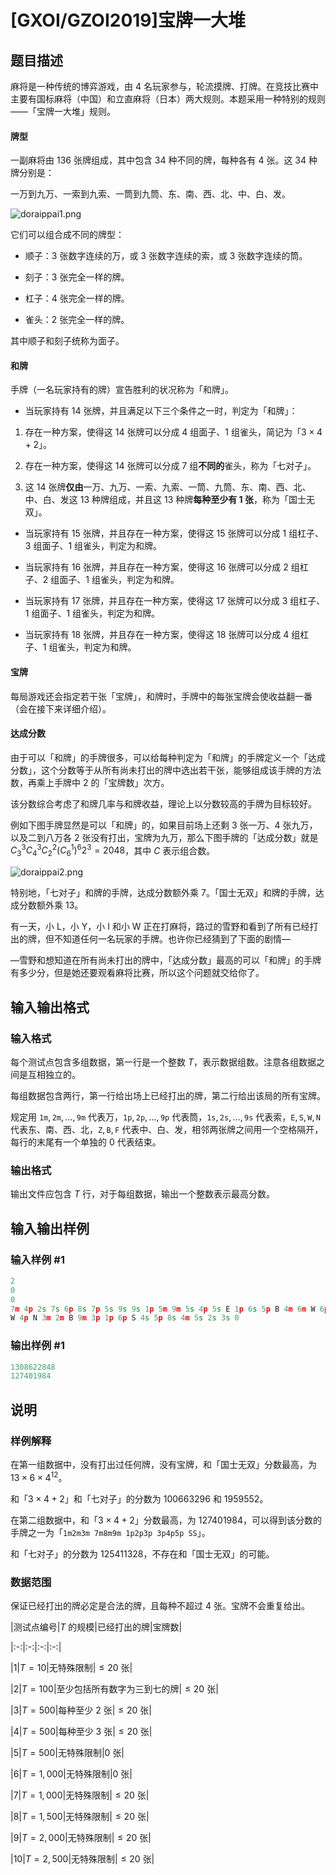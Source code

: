 # [GXOI/GZOI2019]宝牌一大堆

## 题目描述

麻将是一种传统的博弈游戏，由 $4$ 名玩家参与，轮流摸牌、打牌。在竞技比赛中主要有国标麻将（中国）和立直麻将（日本）两大规则。本题采用一种特别的规则——「宝牌一大堆」规则。

#### 牌型

一副麻将由 $136$ 张牌组成，其中包含 $34$ 种不同的牌，每种各有 $4$ 张。这 $34$ 种牌分别是：

一万到九万、一索到九索、一筒到九筒、东、南、西、北、中、白、发。

![doraippai1.png](https://cdn.luogu.com.cn/upload/pic/56677.png)

它们可以组合成不同的牌型：

- 顺子：$3$ 张数字连续的万，或 $3$ 张数字连续的索，或 $3$ 张数字连续的筒。

- 刻子：$3$ 张完全一样的牌。

- 杠子：$4$ 张完全一样的牌。

- 雀头：$2$ 张完全一样的牌。

其中顺子和刻子统称为面子。

#### 和牌

手牌（一名玩家持有的牌）宣告胜利的状况称为「和牌」。

- 当玩家持有 $14$ 张牌，并且满足以下三个条件之一时，判定为「和牌」：

1. 存在一种方案，使得这 $14$ 张牌可以分成 $4$ 组面子、$1$ 组雀头，简记为「$3 \times 4 + 2$」。

2. 存在一种方案，使得这 $14$ 张牌可以分成 $7$ 组**不同的**雀头，称为「七对子」。

3. 这 $14$ 张牌**仅由**一万、九万、一索、九索、一筒、九筒、东、南、西、北、中、白、发这 $13$ 种牌组成，并且这 $13$ 种牌**每种至少有 $1$ 张**，称为「国士无双」。

- 当玩家持有 $15$ 张牌，并且存在一种方案，使得这 $15$ 张牌可以分成 $1$ 组杠子、$3$ 组面子、$1$ 组雀头，判定为和牌。

- 当玩家持有 $16$ 张牌，并且存在一种方案，使得这 $16$ 张牌可以分成 $2$ 组杠子、$2$ 组面子、$1$ 组雀头，判定为和牌。

- 当玩家持有 $17$ 张牌，并且存在一种方案，使得这 $17$ 张牌可以分成 $3$ 组杠子、$1$ 组面子、$1$ 组雀头，判定为和牌。

- 当玩家持有 $18$ 张牌，并且存在一种方案，使得这 $18$ 张牌可以分成 $4$ 组杠子、$1$ 组雀头，判定为和牌。

#### 宝牌

每局游戏还会指定若干张「宝牌」，和牌时，手牌中的每张宝牌会使收益翻一番（会在接下来详细介绍）。

#### 达成分数

由于可以「和牌」的手牌很多，可以给每种判定为「和牌」的手牌定义一个「达成分数」，这个分数等于从所有尚未打出的牌中选出若干张，能够组成该手牌的方法数，再乘上手牌中 $2$ 的「宝牌数」次方。

该分数综合考虑了和牌几率与和牌收益，理论上以分数较高的手牌为目标较好。

例如下图手牌显然是可以「和牌」的，如果目前场上还剩 $3$ 张一万、$4$ 张九万，以及二到八万各 $2$ 张没有打出，宝牌为九万，那么下图手牌的「达成分数」就是 $C_3^3 C_4^3 C_2^2 (C_6^1)^6 2^3 = 2048$，其中 $C$ 表示组合数。

![doraippai2.png](https://cdn.luogu.com.cn/upload/pic/56678.png)

特别地，「七对子」和牌的手牌，达成分数额外乘 $7$。「国士无双」和牌的手牌，达成分数额外乘 $13$。

有一天，小 L，小 Y，小 I 和小 W 正在打麻将，路过的雪野和看到了所有已经打出的牌，但不知道任何一名玩家的手牌。也许你已经猜到了下面的剧情—

—雪野和想知道在所有尚未打出的牌中，「达成分数」最高的可以「和牌」的手牌有多少分，但是她还要观看麻将比赛，所以这个问题就交给你了。

## 输入输出格式

### 输入格式

每个测试点包含多组数据，第一行是一个整数 $T$，表示数据组数。注意各组数据之间是互相独立的。

每组数据包含两行，第一行给出场上已经打出的牌，第二行给出该局的所有宝牌。

规定用 $\texttt{1m},\texttt{2m},\dots,\texttt{9m}$ 代表万，$\texttt{1p},\texttt{2p},\dots,\texttt{9p}$ 代表筒，$\texttt{1s},\texttt{2s},\dots,\texttt{9s}$ 代表索，$\texttt E,\texttt S,\texttt W,\texttt N$ 代表东、南、西、北，$\texttt Z,\texttt B,\texttt F$ 代表中、白、发，相邻两张牌之间用一个空格隔开，每行的末尾有一个单独的 $0$ 代表结束。

### 输出格式

输出文件应包含 $T$ 行，对于每组数据，输出一个整数表示最高分数。

## 输入输出样例

### 输入样例 #1

```cpp
2
0
0
7m 4p 2s 7s 6p 8s 7p 5s 9s 9s 1p 5m 9m 5s 4p 5s E 1p 6s 5p B 4m 6m W 6p 6s E 9s 5p 2s 8s 8p 4m 3s 9m 5p 3s 2s 6s 8s 8p 6p 5m 4s 3m 4s 5s 4s 6m 9s 6p N 5m 7s 4m 2m 2s 6s 3m 7p B B N 1m 3m B 8p F 7p 0
W 4p N 3m 2m B 9m 3p 1p 6p S 4s 5p 8s 4m 5s 2s 3s 0
```


### 输出样例 #1

```cpp
1308622848
127401984
```


## 说明

### 样例解释

在第一组数据中，没有打出过任何牌，没有宝牌，和「国士无双」分数最高，为 $13 \times 6 \times 4^{12}$。

和「$3 \times 4 + 2$」和「七对子」的分数为 $100663296$ 和 $1959552$。

在第二组数据中，和「$3 \times 4 + 2$」分数最高，为 $127401984$，可以得到该分数的手牌之一为「$\texttt{1m2m3m 7m8m9m 1p2p3p 3p4p5p SS}$」。

和「七对子」的分数为 $125411328$，不存在和「国士无双」的可能。

### 数据范围

保证已经打出的牌必定是合法的牌，且每种不超过 $4$ 张。宝牌不会重复给出。

|测试点编号|$T$ 的规模|已经打出的牌|宝牌数|

|:-:|:-:|:-:|:-:|

|$1$|$T = 10$|无特殊限制|$\le 20$ 张|

|$2$|$T = 100$|至少包括所有数字为三到七的牌|$\le 20$ 张|

|$3$|$T = 500$|每种至少 $2$ 张|$\le 20$ 张|

|$4$|$T = 500$|每种至少 $3$ 张|$\le 20$ 张|

|$5$|$T = 500$|无特殊限制|$0$ 张|

|$6$|$T = 1,000$|无特殊限制|$0$ 张|

|$7$|$T = 1,000$|无特殊限制|$\le 20$ 张|

|$8$|$T = 1,500$|无特殊限制|$\le 20$ 张|

|$9$|$T = 2,000$|无特殊限制|$\le 20$ 张|

|$10$|$T = 2,500$|无特殊限制|$\le 20$ 张|


